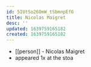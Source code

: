 ```yaml
---
id: 5IUtSo26OmW_tSbmnpEf6
title: Nicolas Maigret
desc: ''
updated: 1639759165182
created: 1639759165182
---
```



- [[person]] - Nicolas Maigret
- appeared 1x at the stoa
